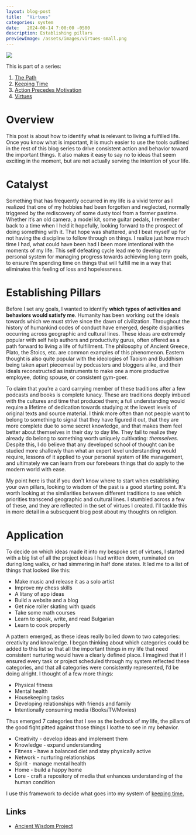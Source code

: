 ```yaml
---
layout: blog-post
title:  "Virtues"
categories: system
date:   2024-08-14 7:00:00 -0500
description: Establishing pillars
previewImage: /assets/images/virtues-small.png
---
```


<div class="album-art">
    <img src="/assets/images/virtues.png" />
</div>

This is part of a series:
1. [The Path](/system/2024/02/02/the-path.html)
2. [Keeping Time](/system/2024/03/27/keeping-time.html)
3. [Action Precedes Motivation](/system/2024/05/29/action-precedes-motivation.html)
4. [Virtues](/system/2024/08/14/virtues.html)

# Overview

This post is about how to identify what is relevant to living a fulfilled life. Once you know what is important, it is much easier to use the tools outlined in the rest of this blog series to drive consistent action and behavior toward the important things. It also makes it easy to say no to ideas that seem exciting in the moment, but are not actually serving the intention of your life.

# Catalyst

Something that has frequently occurred in my life is a vivid terror as I realized that one of my hobbies had been forgotten and neglected, normally triggered by the rediscovery of some dusty tool from a former pastime. Whether it’s an old camera, a model kit, some guitar pedals, I remember back to a time when I held it hopefully, looking forward to the prospect of doing something with it. That hope was shattered, and I beat myself up for not having the discipline to follow through on things. I realize just how much time I had, what could have been had I been more intentional with the moments of my life. This self defeating cycle lead me to develop my personal system for managing progress towards achieving long term goals, to ensure I’m spending time on things that will fulfill me in a way that eliminates this feeling of loss and hopelessness. 

# Establishing Pillars

Before I set any goals, I wanted to identify **which types of activities and behaviors would satisfy me**. Humanity has been working out the ideals towards which we must strive since the dawn of civilization. Throughout the history of humankind codes of conduct have emerged, despite disparities occurring across geographic and cultural lines. These ideas are extremely popular with self help authors and productivity gurus, often offered as a path forward to living a life of fulfillment. The philosophy of Ancient Greece, Plato, the Stoics, etc. are common examples of this phenomenon. Eastern thought is also quite popular with the ideologies of Taoism and Buddhism being taken apart piecemeal by podcasters and bloggers alike, and their ideals  reconstructed as instruments to make one a more productive employee, doting spouse, or consistent gym-goer. 

To claim that you’re a card carrying member of these traditions after a few podcasts and books is complete lunacy. These are traditions deeply imbued with the cultures and time that produced them; a full understanding would require a lifetime of dedication towards studying at the lowest levels of original texts and source material. I think more often than not people want to belong to something to signal that they have figured it out, that they are more complete due to some secret knowledge, and that makes them feel better about themselves in their day to day life. They fail to realize they already do belong to something worth uniquely cultivating: *themselves*. Despite this, I do believe that any developed school of thought can be studied more shallowly than what an expert level understanding would require, lessons of it applied to your personal system of life management, and ultimately we can learn from our forebears things that do apply to the modern world with ease.

My point here is that if you don't know where to start when establishing your own pillars, looking to wisdom of the past is a good starting point. It's worth looking at the similarities between different traditions to see which priorities transcend geographic and cultural lines. I stumbled across a few of these, and they are reflected in the set of virtues I created. I'll tackle this in more detail in a subsequent blog post about my thoughts on religion.

# Application

To decide on which ideas made it into my bespoke set of virtues, I started with a big list of all the project ideas I had written down, ruminated on during long walks, or had simmering in half done states. It led me to a list of things that looked like this:

* Make music and release it as a solo artist
* Improve my chess skills
* A litany of app ideas
* Build a website and a blog
* Get nice roller skating with quads
* Take some math courses
* Learn to speak, write, and read Bulgarian
* Learn to cook properly

A pattern emerged, as these ideas really boiled down to two categories: creativity and knowledge. I began thinking about which categories could be added to this list so that all the important things in my life that need consistent nurturing would have a clearly defined place. I imagined that if I ensured every task or project scheduled through my system reflected these categories, and that all categories were consistently represented, I’d be doing alright. I thought of a few more things:

* Physical fitness
* Mental health
* Housekeeping tasks
* Developing relationships with friends and family
* Intentionally consuming media (Books/TV/Movies)

Thus emerged 7 categories that I see as the bedrock of my life, the pillars of the good fight pitted against those things I loathe to see in my behavior. 

* Creativity - develop ideas and implement them
* Knowledge - expand understanding
* Fitness - have a balanced diet and stay physically active
* Network - nurturing relationships
* Spirit - manage mental health
* Home - build a happy home
* Lore - craft a repository of media that enhances understanding of the human condition

I use this framework to decide what goes into my system of [keeping time.](/system/2024/03/27/keeping-time.html)

## Links
* [Ancient Wisdom Project](https://theancientwisdomproject.com/)